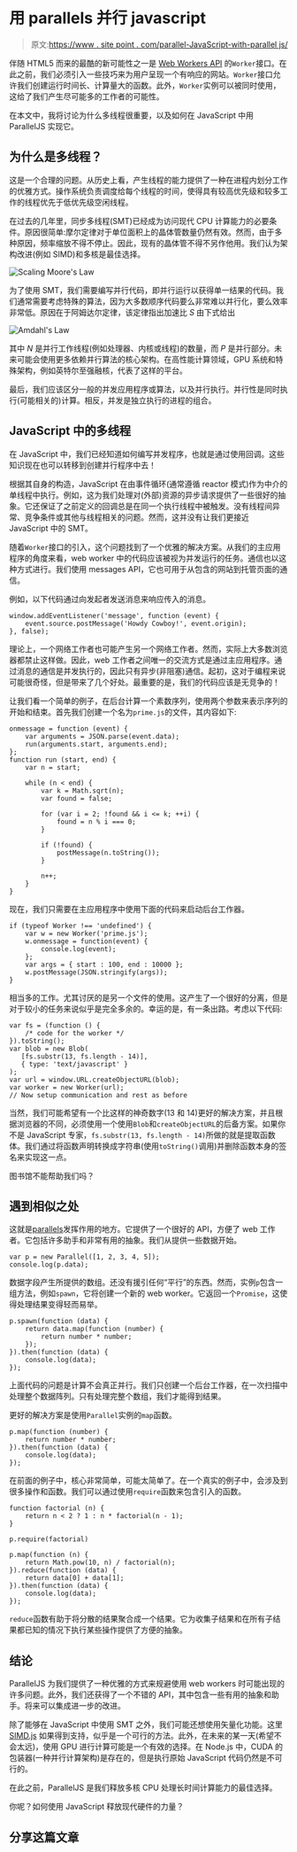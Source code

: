 # 用 parallels 并行 javascript

> 原文:[https://www . site point . com/parallel-JavaScript-with-parallel js/](https://www.sitepoint.com/parallel-javascript-with-paralleljs/)

伴随 HTML5 而来的最酷的新可能性之一是 [Web Workers API](https://developer.mozilla.org/en-US/docs/Web/API/Web_Workers_API) 的`Worker`接口。在此之前，我们必须引入一些技巧来为用户呈现一个有响应的网站。`Worker`接口允许我们创建运行时间长、计算量大的函数。此外，`Worker`实例可以被同时使用，这给了我们产生尽可能多的工作者的可能性。

在本文中，我将讨论为什么多线程很重要，以及如何在 JavaScript 中用 ParallelJS 实现它。

## 为什么是多线程？

这是一个合理的问题。从历史上看，产生线程的能力提供了一种在进程内划分工作的优雅方式。操作系统负责调度给每个线程的时间，使得具有较高优先级和较多工作的线程优先于低优先级空闲线程。

在过去的几年里，同步多线程(SMT)已经成为访问现代 CPU 计算能力的必要条件。原因很简单:摩尔定律对于单位面积上的晶体管数量仍然有效。然而，由于多种原因，频率缩放不得不停止。因此，现有的晶体管不得不另作他用。我们认为架构改进(例如 SIMD)和多核是最佳选择。

![Scaling Moore's Law](../Images/28b89e6074adde26065dad0bfe4d7e77.png)

为了使用 SMT，我们需要编写并行代码，即并行运行以获得单一结果的代码。我们通常需要考虑特殊的算法，因为大多数顺序代码要么非常难以并行化，要么效率非常低。原因在于阿姆达尔定律，该定律指出加速比 *S* 由下式给出

![Amdahl's Law](../Images/bf2a5bc61af2a7cb6af2a30c5dd71731.png)

其中 *N* 是并行工作线程(例如处理器、内核或线程)的数量，而 *P* 是并行部分。未来可能会使用更多依赖并行算法的核心架构。在高性能计算领域，GPU 系统和特殊架构，例如英特尔至强融核，代表了这样的平台。

最后，我们应该区分一般的并发应用程序或算法，以及并行执行。并行性是同时执行(可能相关的)计算。相反，并发是独立执行的进程的组合。

## JavaScript 中的多线程

在 JavaScript 中，我们已经知道如何编写并发程序，也就是通过使用回调。这些知识现在也可以转移到创建并行程序中去！

根据其自身的构造，JavaScript 在由事件循环(通常遵循 reactor 模式)作为中介的单线程中执行。例如，这为我们处理对(外部)资源的异步请求提供了一些很好的抽象。它还保证了之前定义的回调总是在同一个执行线程中被触发。没有线程间异常、竞争条件或其他与线程相关的问题。然而，这并没有让我们更接近 JavaScript 中的 SMT。

随着`Worker`接口的引入，这个问题找到了一个优雅的解决方案。从我们的主应用程序的角度来看，web worker 中的代码应该被视为并发运行的任务。通信也以这种方式进行。我们使用 messages API，它也可用于从包含的网站到托管页面的通信。

例如，以下代码通过向发起者发送消息来响应传入的消息。

```
window.addEventListener('message', function (event) {
	event.source.postMessage('Howdy Cowboy!', event.origin);
}, false);
```

理论上，一个网络工作者也可能产生另一个网络工作者。然而，实际上大多数浏览器都禁止这样做。因此，web 工作者之间唯一的交流方式是通过主应用程序。通过消息的通信是并发执行的，因此只有异步(非阻塞)通信。起初，这对于编程来说可能很奇怪，但是带来了几个好处。最重要的是，我们的代码应该是无竞争的！

让我们看一个简单的例子，在后台计算一个素数序列，使用两个参数来表示序列的开始和结束。首先我们创建一个名为`prime.js`的文件，其内容如下:

```
onmessage = function (event) {
	var arguments = JSON.parse(event.data);
	run(arguments.start, arguments.end);
};
function run (start, end) {
	var n = start;

	while (n < end) {
		var k = Math.sqrt(n);
		var found = false;

		for (var i = 2; !found && i <= k; ++i) {
			found = n % i === 0;
		}

		if (!found) {
			postMessage(n.toString());
		}

		n++;
	}
}
```

现在，我们只需要在主应用程序中使用下面的代码来启动后台工作器。

```
if (typeof Worker !== 'undefined') {
	var w = new Worker('prime.js');
	w.onmessage = function(event) {
		console.log(event);
	};
	var args = { start : 100, end : 10000 };
	w.postMessage(JSON.stringify(args));
}
```

相当多的工作。尤其讨厌的是另一个文件的使用。这产生了一个很好的分离，但是对于较小的任务来说似乎是完全多余的。幸运的是，有一条出路。考虑以下代码:

```
var fs = (function () { 
	/* code for the worker */ 
}).toString(); 
var blob = new Blob(
   [fs.substr(13, fs.length - 14)],
   { type: 'text/javascript' }
);
var url = window.URL.createObjectURL(blob);
var worker = new Worker(url);
// Now setup communication and rest as before
```

当然，我们可能希望有一个比这样的神奇数字(13 和 14)更好的解决方案，并且根据浏览器的不同，必须使用一个使用`Blob`和`createObjectURL`的后备方案。如果你不是 JavaScript 专家，`fs.substr(13, fs.length - 14)`所做的就是提取函数体。我们通过将函数声明转换成字符串(使用`toString()`调用)并删除函数本身的签名来实现这一点。

图书馆不能帮助我们吗？

## 遇到相似之处

这就是[parallels](http://adambom.github.io/parallel.js/)发挥作用的地方。它提供了一个很好的 API，方便了 web 工作者。它包括许多助手和非常有用的抽象。我们从提供一些数据开始。

```
var p = new Parallel([1, 2, 3, 4, 5]);
console.log(p.data);
```

数据字段产生所提供的数组。还没有援引任何“平行”的东西。然而，实例`p`包含一组方法，例如`spawn`，它将创建一个新的 web worker。它返回一个`Promise`，这使得处理结果变得轻而易举。

```
p.spawn(function (data) {
	return data.map(function (number) {
		return number * number;
	});
}).then(function (data) {
	console.log(data);
});
```

上面代码的问题是计算不会真正并行。我们只创建一个后台工作器，在一次扫描中处理整个数据阵列。只有处理完整个数组，我们才能得到结果。

更好的解决方案是使用`Parallel`实例的`map`函数。

```
p.map(function (number) {
	return number * number;
}).then(function (data) {
	console.log(data);
});
```

在前面的例子中，核心非常简单，可能太简单了。在一个真实的例子中，会涉及到很多操作和函数。我们可以通过使用`require`函数来包含引入的函数。

```
function factorial (n) { 
	return n < 2 ? 1 : n * factorial(n - 1);
}

p.require(factorial)

p.map(function (n) { 
	return Math.pow(10, n) / factorial(n); 
}).reduce(function (data) { 
	return data[0] + data[1]; 
}).then(function (data) {
	console.log(data);
});
```

`reduce`函数有助于将分散的结果聚合成一个结果。它为收集子结果和在所有子结果都已知的情况下执行某些操作提供了方便的抽象。

## 结论

ParallelJS 为我们提供了一种优雅的方式来规避使用 web workers 时可能出现的许多问题。此外，我们还获得了一个不错的 API，其中包含一些有用的抽象和助手。将来可以集成进一步的改进。

除了能够在 JavaScript 中使用 SMT 之外，我们可能还想使用矢量化功能。这里 [SIMD.js](https://hacks.mozilla.org/2014/10/introducing-simd-js/) 如果得到支持，似乎是一个可行的方法。此外，在未来的某一天(希望不会太远)，使用 GPU 进行计算可能是一个有效的选择。在 Node.js 中，CUDA 的包装器(一种并行计算架构)是存在的，但是执行原始 JavaScript 代码仍然是不可行的。

在此之前，ParallelJS 是我们释放多核 CPU 处理长时间计算能力的最佳选择。

你呢？如何使用 JavaScript 释放现代硬件的力量？

## 分享这篇文章